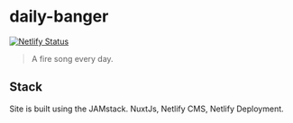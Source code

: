 # daily-banger
[![Netlify Status](https://api.netlify.com/api/v1/badges/c197396c-2f6d-4c53-8b5b-7397e46d0f51/deploy-status)](https://app.netlify.com/sites/musing-haibt-3452dd/deploys)
> A fire song every day. 

## Stack
Site is built using the JAMstack. NuxtJs, Netlify CMS, Netlify Deployment. 